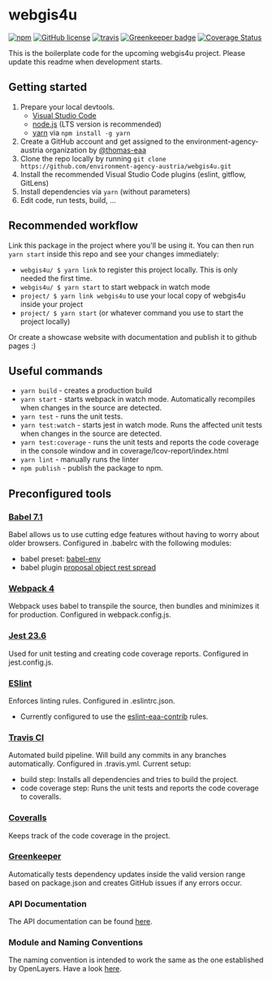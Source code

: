 # webgis4u
[![npm](https://img.shields.io/npm/v/webgis4u.svg)](https://www.npmjs.com/package/webgis4u)
[![GitHub license](https://img.shields.io/github/license/environment-agency-austria/webgis4u.svg)](https://github.com/environment-agency-austria/webgis4u/blob/master/LICENSE)
[![travis](https://travis-ci.com/environment-agency-austria/webgis4u.svg?branch=master)](https://travis-ci.com/environment-agency-austria/webgis4u)
[![Greenkeeper badge](https://badges.greenkeeper.io/environment-agency-austria/webgis4u.svg)](https://greenkeeper.io/)
[![Coverage Status](https://coveralls.io/repos/github/environment-agency-austria/webgis4u/badge.svg?branch=master)](https://coveralls.io/github/environment-agency-austria/webgis4u?branch=master)

This is the boilerplate code for the upcoming webgis4u project. Please update this readme when development starts.

## Getting started
1. Prepare your local devtools.
    * [Visual Studio Code](https://code.visualstudio.com/)
    * [node.js](https://nodejs.org/en/) (LTS version is recommended)
    * [yarn](https://yarnpkg.com/lang/en/) via `npm install -g yarn`
1. Create a GitHub account and get assigned to the environment-agency-austria organization by [@thomas-eaa](https://github.com/thomas-eaa)
2. Clone the repo locally by running `git clone https://github.com/environment-agency-austria/webgis4u.git`
3. Install the recommended Visual Studio Code plugins (eslint, gitflow, GitLens)
4. Install dependencies via `yarn` (without parameters)
5. Edit code, run tests, build, ...

## Recommended workflow
Link this package in the project where you'll be using it. You can then run `yarn start` inside this repo and
see your changes immediately:
* `webgis4u/ $ yarn link` to register this project locally. This is only needed the first time.
* `webgis4u/ $ yarn start` to start webpack in watch mode
* `project/ $ yarn link webgis4u` to use your local copy of webgis4u inside your project
* `project/ $ yarn start` (or whatever command you use to start the project locally)

Or create a showcase website with documentation and publish it to github pages :)

## Useful commands
* `yarn build` - creates a production build
* `yarn start` - starts webpack in watch mode. Automatically recompiles when changes in the source are detected.
* `yarn test` - runs the unit tests.
* `yarn test:watch` - starts jest in watch mode. Runs the affected unit tests when changes in the source are detected.
* `yarn test:coverage` - runs the unit tests and reports the code coverage in the console window and in coverage/lcov-report/index.html
* `yarn lint` - manually runs the linter
* `npm publish` - publish the package to npm.

## Preconfigured tools
### [Babel 7.1](https://babeljs.io)
Babel allows us to use cutting edge features without having to worry about older browsers. Configured in .babelrc with the following modules:
* babel preset: [babel-env](https://babeljs.io/docs/en/babel-preset-env)
* babel plugin [proposal object rest spread](https://babeljs.io/docs/en/babel-plugin-proposal-object-rest-spread)

### [Webpack 4](https://webpack.js.org/)
Webpack uses babel to transpile the source, then bundles and minimizes it for production. Configured in webpack.config.js.

### [Jest 23.6](https://jestjs.io/)
Used for unit testing and creating code coverage reports. Configured in jest.config.js.

### [ESlint](https://eslint.org/)
Enforces linting rules. Configured in .eslintrc.json.
* Currently configured to use the [eslint-eaa-contrib](https://github.com/environment-agency-austria/eslint-eaa-contrib) rules.

### [Travis CI](https://travis-ci.com/environment-agency-austria/webgis4u.svg?branch=master)
Automated build pipeline. Will build any commits in any branches automatically. Configured in .travis.yml. Current setup:
* build step: Installs all dependencies and tries to build the project.
* code coverage step: Runs the unit tests and reports the code coverage to coveralls.

### [Coveralls](https://coveralls.io/repos/github/environment-agency-austria/webgis4u/badge.svg?branch=master)
Keeps track of the code coverage in the project.

### [Greenkeeper](https://badges.greenkeeper.io/environment-agency-austria/webgis4u.svg)
Automatically tests dependency updates inside the valid version range based on package.json and creates GitHub issues if any errors occur.

### API Documentation
The API documentation can be found [here](https://environment-agency-austria.github.io/webgis4u/).


### Module and Naming Conventions
The naming convention is intended to work the same as the one established by OpenLayers. Have a look [here](https://openlayers.org/en/latest/doc/tutorials/background.html#module-and-naming-conventions).
